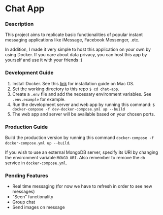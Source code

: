 # Chat App

### Description

This project aims to replicate basic functionalities of popular instant messaging applications like iMessage, Facebook Messenger, .etc.

In addition, I made it very simple to host this application on your own by using Docker. If you care about data privacy, you can host this app by yourself and use it with your friends :)

### Development Guide

1. Install Docker. See this [link](https://docs.docker.com/docker-for-mac/install/) for installation guide on Mac OS.
2. Set the working directory to this repo `$ cd chat-app`.
3. Create a `.env` file and add the necessary environment variables. See `.env.example` for example.
4. Run the development server and web app by running this command: `$ docker-compose -f dev-docker-compose.yml up --build`
5. The web app and server will be available based on your chosen ports.

### Production Guide

Build the production version by running this command `docker-compose -f docker-compose.yml up --build`.

If you wish to use an external MongoDB server, specify its URI by changing the environment variable `MONGO_URI`. Also remember to remove the `db` service in `docker-compose.yml`.

### Pending Features
- Real time messaging (for now we have to refresh in order to see new messages)
- "Seen" functionality
- Group chat
- Send images on message